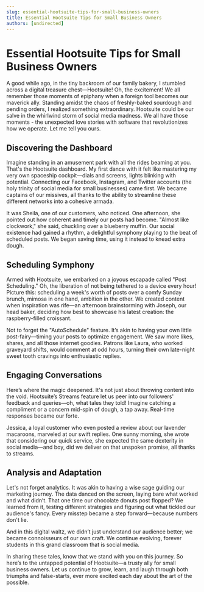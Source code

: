 ```yaml
---
slug: essential-hootsuite-tips-for-small-business-owners
title: Essential Hootsuite Tips for Small Business Owners
authors: [undirected]
---
```


# Essential Hootsuite Tips for Small Business Owners

A good while ago, in the tiny backroom of our family bakery, I stumbled across a digital treasure chest—Hootsuite! Oh, the excitement! We all remember those moments of epiphany when a foreign tool becomes our maverick ally. Standing amidst the chaos of freshly-baked sourdough and pending orders, I realized something extraordinary. Hootsuite could be our salve in the whirlwind storm of social media madness. We all have those moments - the unexpected love stories with software that revolutionizes how we operate. Let me tell you ours.

## Discovering the Dashboard

Imagine standing in an amusement park with all the rides beaming at you. That's the Hootsuite dashboard. My first dance with it felt like mastering my very own spaceship cockpit—dials and screens, lights blinking with potential. Connecting our Facebook, Instagram, and Twitter accounts (the holy trinity of social media for small businesses) came first. We became captains of our missives, all thanks to the ability to streamline these different networks into a cohesive armada.

It was Sheila, one of our customers, who noticed. One afternoon, she pointed out how coherent and timely our posts had become. "Almost like clockwork," she said, chuckling over a blueberry muffin. Our social existence had gained a rhythm, a delightful symphony playing to the beat of scheduled posts. We began saving time, using it instead to knead extra dough.

## Scheduling Symphony

Armed with Hootsuite, we embarked on a joyous escapade called "Post Scheduling." Oh, the liberation of not being tethered to a device every hour! Picture this: scheduling a week's worth of posts over a comfy Sunday brunch, mimosa in one hand, ambition in the other. We created content when inspiration was rife—an afternoon brainstorming with Joseph, our head baker, deciding how best to showcase his latest creation: the raspberry-filled croissant.

Not to forget the "AutoSchedule" feature. It’s akin to having your own little post-fairy—timing your posts to optimize engagement. We saw more likes, shares, and all those internet goodies. Patrons like Laura, who worked graveyard shifts, would comment at odd hours, turning their own late-night sweet tooth cravings into enthusiastic replies.

## Engaging Conversations

Here’s where the magic deepened. It's not just about throwing content into the void. Hootsuite’s Streams feature let us peer into our followers' feedback and queries—oh, what tales they told! Imagine catching a compliment or a concern mid-spin of dough, a tap away. Real-time responses became our forte.

Jessica, a loyal customer who even posted a review about our lavender macaroons, marveled at our swift replies. One sunny morning, she wrote that considering our quick service, she expected the same dexterity in social media—and boy, did we deliver on that unspoken promise, all thanks to streams.

## Analysis and Adaptation

Let's not forget analytics. It was akin to having a wise sage guiding our marketing journey. The data danced on the screen, laying bare what worked and what didn’t. That one time our chocolate donuts post flopped? We learned from it, testing different strategies and figuring out what tickled our audience's fancy. Every misstep became a step forward—because numbers don't lie.

And in this digital waltz, we didn’t just understand our audience better; we became connoisseurs of our own craft. We continue evolving, forever students in this grand classroom that is social media.

In sharing these tales, know that we stand with you on this journey. So here’s to the untapped potential of Hootsuite—a trusty ally for small business owners. Let us continue to grow, learn, and laugh through both triumphs and false-starts, ever more excited each day about the art of the possible.